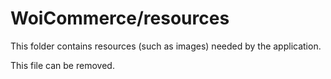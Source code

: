 # WoiCommerce/resources

This folder contains resources (such as images) needed by the application. 

This file can be removed.
